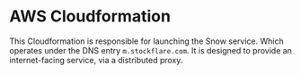 # AWS Cloudformation  

This Cloudformation is responsible for launching the Snow service. Which operates under the DNS entry `m.stockflare.com`. It is designed to provide an internet-facing service, via a distributed proxy. 
